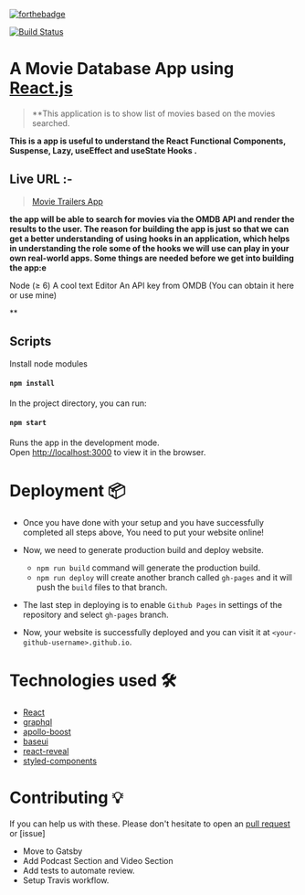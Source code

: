 [![forthebadge](http://forthebadge.com/images/badges/built-with-love.svg)](http://forthebadge.com)

[![Build Status](https://travis-ci.org/athityakumar/colorls.svg?branch=master)](https://travis-ci.org/athityakumar/colorls)

# A Movie Database App using [React.js](https://reactjs.org)

> **This application is to show list of movies based on the movies searched.

**This is a app is useful to understand the React Functional Components, Suspense, Lazy, useEffect and useState Hooks .**

## Live URL :-

> [Movie Trailers App](https://shubham0794x.github.io/MovieDatabase_ReactHook/)

**the app will be able to search for movies via the OMDB API and render the results to the user. The reason for building the app is just so that we can get a better understanding of using hooks in an application, which helps in understanding the role some of the hooks we will use can play in your own real-world apps. Some things are needed before we get into building the app:e**

Node (≥ 6)
A cool text Editor
An API key from OMDB (You can obtain it here or use mine)

** 


## Scripts

Install node modules

#### `npm install`

In the project directory, you can run:

#### `npm start`

Runs the app in the development mode.<br>
Open [http://localhost:3000](http://localhost:3000) to view it in the browser.

# Deployment 📦 
- Once you have done with your setup and you have successfully completed all steps above, You need to put your website online!

- Now, we need to generate production build and deploy website.
  - ```npm run build``` command will generate the production build.
  - ```npm run deploy``` will create another branch called `gh-pages` and it will push the `build` files to that branch.
- The last step in deploying is to enable `Github Pages` in settings of the repository and select `gh-pages` branch.
- Now, your website is successfully deployed and you can visit it at `<your-github-username>.github.io`.

# Technologies used 🛠️
- [React](https://reactjs.org/)
- [graphql](https://graphql.org/) 
- [apollo-boost](https://www.apollographql.com/docs/react/get-started/) 
- [baseui](https://github.com/uber/baseweb)
- [react-reveal](https://www.react-reveal.com/)
- [styled-components](https://styled-components.com/)

# Contributing 💡
If you can help us with these. Please don't hesitate to open an [pull request](https://github.com) or [issue]
- Move to Gatsby
- Add Podcast Section and Video Section
- Add tests to automate review.
- Setup Travis workflow.
